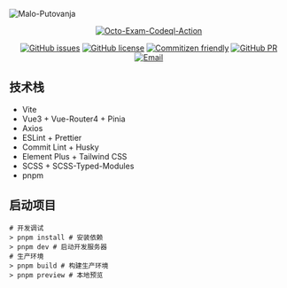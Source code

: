 ![Malo-Putovanja](https://socialify.git.ci/Lmmmmmm-bb/Malo-Putovanja/image?description=1&theme=Light)

<p align="center">
<a href="https://github.com/Lmmmmmm-bb/Octo-Exam/actions/workflows/codeql-analysis.yml"><img alt="Octo-Exam-Codeql-Action" src="https://github.com/Lmmmmmm-bb/Malo-Putovanja/actions/workflows/codeql-analysis.yml/badge.svg"></a>
</p>
<p align="center">
<a href="https://github.com/Lmmmmmm-bb/Malo-Putovanja/issues"><img alt="GitHub issues" src="https://img.shields.io/github/issues/Lmmmmmm-bb/Malo-Putovanja"></a>
<a href="https://github.com/Lmmmmmm-bb/Malo-Putovanja"><img alt="GitHub license" src="https://img.shields.io/github/license/Lmmmmmm-bb/Malo-Putovanja"></a>
<a href="http://commitizen.github.io/cz-cli/"><img alt="Commitizen friendly" src="https://img.shields.io/badge/commitizen-friendly-brightgreen.svg"></a>
<a href="https://github.com/Lmmmmmm-bb/Malo-Putovanja/pulls"><img alt="GitHub PR" src="https://img.shields.io/badge/PR-Welcome-%2345A2FF"></a>
<a href="mailto:lmmmmmm12138@gmail.com"><img alt="Email" src="https://img.shields.io/badge/Email-Google-%23d95040"></a>
</p>

## 技术栈

- Vite
- Vue3 + Vue-Router4 + Pinia
- Axios
- ESLint + Prettier
- Commit Lint + Husky
- Element Plus + Tailwind CSS
- SCSS + SCSS-Typed-Modules
- pnpm

## 启动项目

```shell
# 开发调试
> pnpm install # 安装依赖
> pnpm dev # 启动开发服务器
# 生产环境
> pnpm build # 构建生产环境
> pnpm preview # 本地预览
```
